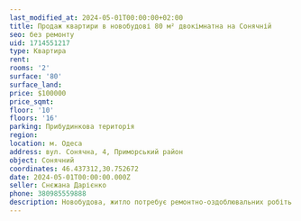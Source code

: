 ```yaml
---
last_modified_at: 2024-05-01T00:00:00+02:00
title: Продаж квартири в новобудові 80 м² двокімнатна на Сонячній
seo: без ремонту
uid: 1714551217
type: Квартира
rent:
rooms: '2'
surface: '80'
surface_land:
price: $100000
price_sqmt:
floor: '10'
floors: '16'
parking: Прибудинкова територія
region:
location: м. Одеса
address: вул. Сонячна, 4, Приморський район
object: Сонячний
coordinates: 46.437312,30.752672
date: 2024-05-01T00:00:00.000Z
seller: Снєжана Дарієнко
phone: 380985559888
description: Новобудова, житло потребує ремонтно-оздоблювальних робіть
---
```

